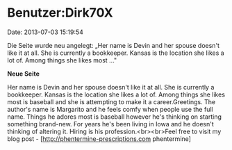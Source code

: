 Benutzer:Dirk70X
================

Date: 2013-07-03 15:19:54

Die Seite wurde neu angelegt: „Her name is Devin and her spouse doesn\'t
like it at all. She is currently a bookkeeper. Kansas is the location
she likes a lot of. Among things she likes most ..."

**Neue Seite**

<div>

Her name is Devin and her spouse doesn\'t like it at all. She is
currently a bookkeeper. Kansas is the location she likes a lot of. Among
things she likes most is baseball and she is attempting to make it a
career.Greetings. The author\'s name is Margarito and he feels comfy
when people use the full name. Things he adores most is baseball however
he\'s thinking on starting something brand-new. For years he\'s been
living in Iowa and he doesn\'t thinking of altering it. Hiring is his
profession.\<br\>\<br\>Feel free to visit my blog post -
\[http://phentermine-prescriptions.com phentermine\]

</div>
